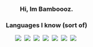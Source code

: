 <div align="center">

### Hi, Im Bamboooz.

### Languages I know (sort of)
[<img src="https://img.shields.io/badge/java-007396.svg?&style=for-the-badge&logo=java&logoColor=white"/>][java]&nbsp;
[<img src="https://img.shields.io/badge/C%23-239120.svg?&style=for-the-badge&logo=c-sharp&logoColor=white"/>][csharp]&nbsp;
[<img src="https://img.shields.io/badge/C%2B%2B-00599C?style=for-the-badge&logo=c%2B%2B&logoColor=white"/>][c++]&nbsp;
[<img src="https://img.shields.io/badge/Python-3776AB?style=for-the-badge&logo=python&logoColor=white"/>][python]&nbsp;
[<img src="https://img.shields.io/badge/HTML-239120?style=for-the-badge&logo=html5&logoColor=white"/>][html]&nbsp;
[<img src="https://img.shields.io/badge/CSS-239120?&style=for-the-badge&logo=css3&logoColor=white"/>][css]&nbsp;
[<img src="https://img.shields.io/badge/JavaScript-323330?style=for-the-badge&logo=javascript&logoColor=F7DF1E"/>][js]&nbsp;
 
[java]: https://en.wikipedia.org/wiki/Java_(programming_language)
[csharp]: https://en.wikipedia.org/wiki/C_Sharp_(programming_language)
[c++]: https://en.wikipedia.org/wiki/C%2B%2B
[python]: https://en.wikipedia.org/wiki/Python_(programming_language)
[html]: https://en.wikipedia.org/wiki/HTML
[css]: https://en.wikipedia.org/wiki/CSS
[js]: https://en.wikipedia.org/wiki/JavaScript
